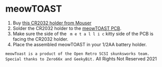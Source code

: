 # meowTOAST

1. Buy [this CR2032 holder from Mouser](https://www.mouser.com/ProductDetail/Linx-Technologies/BAT-HLD-001-THM?qs=Z0V/pEl%252BOGcluj3h2QTrDw==)
2. Solder the CR2032 holder to the [meowTOAST PCB](https://oshwlab.com/stephenarsenault/halfstack).
3. Make sure the side of the ` m e t a l l i c` kitty side of the PCB is facing the CR2032 holder.
4. Place the assembled meowTOAST in your 1/2AA battery holder.

`meowToast is a product of the Open Retro SCSI skunksworks team.`
`Special thanks to Zero66x and GeekyBit.`
All Rights Not Reserved 2021

